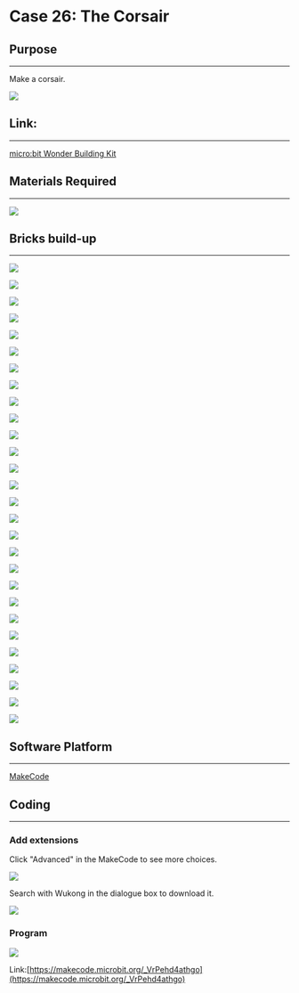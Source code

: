 # Case 26: The Corsair

## Purpose
---
Make a corsair.
 
![](./images/Wonder-Building-Kit-case-26-01.png)

## Link: 
---
[micro:bit Wonder Building Kit](https://www.elecfreaks.com/micro-bit-wonder-building-kit-without-micro-bit-board.html)

## Materials Required
---
![](./images/Wonder-Building-Kit-step-case-26-01.png)

## Bricks build-up
---

![](./images/Wonder-Building-Kit-step-case-26-02.png)

![](./images/Wonder-Building-Kit-step-case-26-03.png)

![](./images/Wonder-Building-Kit-step-case-26-04.png)

![](./images/Wonder-Building-Kit-step-case-26-05.png)

![](./images/Wonder-Building-Kit-step-case-26-06.png)

![](./images/Wonder-Building-Kit-step-case-26-07.png)

![](./images/Wonder-Building-Kit-step-case-26-08.png)

![](./images/Wonder-Building-Kit-step-case-26-09.png)

![](./images/Wonder-Building-Kit-step-case-26-10.png)

![](./images/Wonder-Building-Kit-step-case-26-11.png)

![](./images/Wonder-Building-Kit-step-case-26-12.png)

![](./images/Wonder-Building-Kit-step-case-26-13.png)

![](./images/Wonder-Building-Kit-step-case-26-14.png)

![](./images/Wonder-Building-Kit-step-case-26-15.png)

![](./images/Wonder-Building-Kit-step-case-26-16.png)

![](./images/Wonder-Building-Kit-step-case-26-17.png)

![](./images/Wonder-Building-Kit-step-case-26-18.png)

![](./images/Wonder-Building-Kit-step-case-26-19.png)

![](./images/Wonder-Building-Kit-step-case-26-20.png)

![](./images/Wonder-Building-Kit-step-case-26-21.png)

![](./images/Wonder-Building-Kit-step-case-26-22.png)

![](./images/Wonder-Building-Kit-step-case-26-23.png)

![](./images/Wonder-Building-Kit-step-case-26-24.png)

![](./images/Wonder-Building-Kit-step-case-26-25.png)

![](./images/Wonder-Building-Kit-step-case-26-26.png)

![](./images/Wonder-Building-Kit-step-case-26-27.png)

![](./images/Wonder-Building-Kit-step-case-26-28.png)

![](./images/Wonder-Building-Kit-step-case-26-29.png)

## Software Platform
---
[MakeCode](https://makecode.microbit.org/)

## Coding
---
### Add extensions
Click "Advanced" in the MakeCode to see more choices.
 
![](./images/Wonder-Building-Kit-case-21-02.png)

Search with Wukong in the dialogue box to download it. 

![](./images/Wonder-Building-Kit-case-21-03.png)





### Program
 
![](./images/Wonder-Building-Kit-case-26-04.png)

Link:[https://makecode.microbit.org/_VrPehd4athgo](https://makecode.microbit.org/_VrPehd4athgo)

